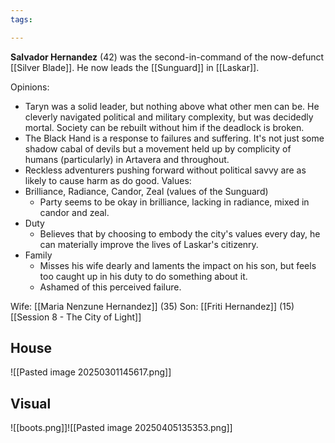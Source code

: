 ```yaml
---
tags:

---
```

**Salvador Hernandez** (42) was the second-in-command of the now-defunct [[Silver Blade]]. He now leads the [[Sunguard]] in [[Laskar]].

Opinions:
- Taryn was a solid leader, but nothing above what other men can be. He cleverly navigated political and military complexity, but was decidedly mortal. Society can be rebuilt without him if the deadlock is broken.
- The Black Hand is a response to failures and suffering. It's not just some shadow cabal of devils but a movement held up by complicity of humans (particularly) in Artavera and throughout.
- Reckless adventurers pushing forward without political savvy are as likely to cause harm as do good.
Values: 
- Brilliance, Radiance, Candor, Zeal (values of the Sunguard)
	- Party seems to be okay in brilliance, lacking in radiance, mixed in candor and zeal.
- Duty
	- Believes that by choosing to embody the city's values every day, he can materially improve the lives of Laskar's citizenry.
- Family
	- Misses his wife dearly and laments the impact on his son, but feels too caught up in his duty to do something about it.
	- Ashamed of this perceived failure.

Wife: [[Maria Nenzune Hernandez]] (35)
Son: [[Friti Hernandez]] (15)
[[Session 8 - The City of Light]]

## House
![[Pasted image 20250301145617.png]]

## Visual

![[boots.png]]![[Pasted image 20250405135353.png]]